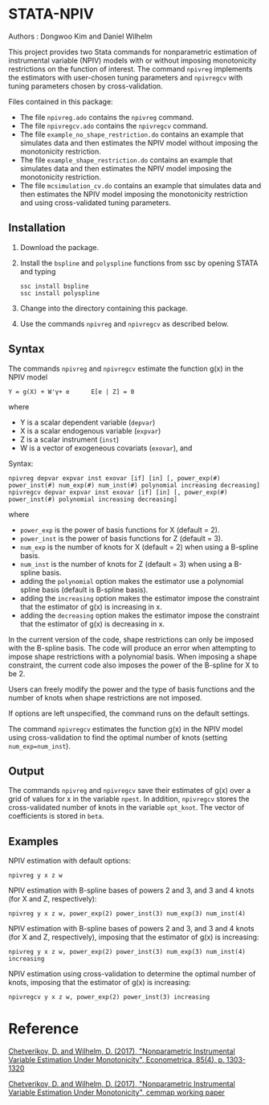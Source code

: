 # STATA-NPIV 
Authors : Dongwoo Kim and Daniel Wilhelm

This project provides two Stata commands for nonparametric estimation of instrumental variable (NPIV) models with or without imposing monotonicity restrictions on the function of interest. The command `npivreg` implements the estimators with user-chosen tuning parameters and `npivregcv` with tuning parameters chosen by cross-validation.

Files contained in this package:

- The file `npivreg.ado` contains the `npivreg` command.
- The file `npivregcv.ado` contains the `npivregcv` command.
- The file `example_no_shape_restriction.do` contains an example that simulates data and then estimates the NPIV model without imposing the monotonicity restriction.
- The file `example_shape_restriction.do` contains an example that simulates data and then estimates the NPIV model imposing the monotonicity restriction.
- The file `mcsimulation_cv.do` contains an example that simulates data and then estimates the NPIV model imposing the monotonicity restriction and using cross-validated tuning parameters.


## Installation
1. Download the package.
2. Install the `bspline` and `polyspline` functions from ssc by opening STATA and typing
	
	```
	ssc install bspline
	ssc install polyspline
	```

3. Change into the directory containing this package.
4. Use the commands `npivreg` and `npivregcv` as described below.

## Syntax
The commands `npivreg` and `npivregcv` estimate the function g(x) in the NPIV model

```
Y = g(X) + W'γ+ e      E[e | Z] = 0
```

where
- Y is a scalar dependent variable (`depvar`) 
- X is a scalar endogenous variable (`expvar`)
- Z is a scalar instrument (`inst`)
- W is a vector of exogeneous covariats (`exovar`), and 

Syntax:

```
npivreg depvar expvar inst exovar [if] [in] [, power_exp(#) power_inst(#) num_exp(#) num_inst(#) polynomial increasing decreasing]
npivregcv depvar expvar inst exovar [if] [in] [, power_exp(#) power_inst(#) polynomial increasing decreasing]
```

where
- `power_exp` is the power of basis functions for X (default = 2).
- `power_inst` is the power of basis functions for Z (default = 3).
- `num_exp` is the number of knots for X (default = 2) when using a B-spline basis.
- `num_inst` is the number of knots for Z (default = 3) when using a B-spline basis.
- adding the `polynomial` option makes the estimator use a polynomial spline basis (default is B-spline basis).
- adding the `increasing` option makes the estimator impose the constraint that the estimator of g(x) is increasing in x.
- adding the `decreasing` option makes the estimator impose the constraint that the estimator of g(x) is decreasing in x.

In the current version of the code, shape restrictions can only be imposed with the B-spline basis. The code will produce an error when attempting to impose shape restrictions with a polynomial basis. When imposing a shape constraint, the current code also imposes the power of the B-spline for X to be 2.

Users can freely modify the power and the type of basis functions and the number of knots
when shape restrictions are not imposed.

If options are left unspecified, the command runs on the default settings.

The command `npivregcv` estimates the function g(x) in the NPIV model using cross-validation to find the optimal number of knots (setting `num_exp=num_inst`).


## Output

The commands `npivreg` and `npivregcv` save their estimates of g(x) over a grid of values for x in the variable `npest`. In addition, `npivregcv` stores the cross-validated number of knots in the variable `opt_knot`. The vector of coefficients is stored in `beta`.


## Examples

NPIV estimation with default options:
```
npivreg y x z w
```

NPIV estimation with B-spline bases of powers 2 and 3, and 3 and 4 knots (for X and Z, respectively):
```
npivreg y x z w, power_exp(2) power_inst(3) num_exp(3) num_inst(4)
```

NPIV estimation with B-spline bases of powers 2 and 3, and 3 and 4 knots (for X and Z, respectively), imposing that the estimator of g(x) is increasing:
```
npivreg y x z w, power_exp(2) power_inst(3) num_exp(3) num_inst(4) increasing
```
NPIV estimation using cross-validation to determine the optimal number of knots, imposing that the estimator of g(x) is increasing:
```
npivregcv y x z w, power_exp(2) power_inst(3) increasing
```


# Reference
[Chetverikov, D. and Wilhelm, D. (2017), "Nonparametric Instrumental Variable Estimation Under Monotonicity", Econometrica, 85(4), p. 1303-1320](http://onlinelibrary.wiley.com/doi/10.3982/ECTA13639/full)

[Chetverikov, D. and Wilhelm, D. (2017), "Nonparametric Instrumental Variable Estimation Under Monotonicity", cemmap working paper](http://www.ucl.ac.uk/~uctpdwi/papers/cwp141717.pdf)
